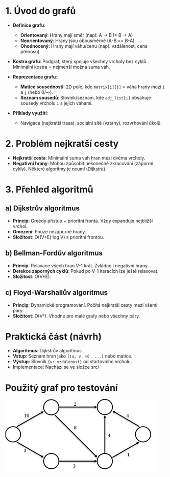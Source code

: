 # 1. Úvod do grafů

- **Definice grafu**:
  - **Orientovaný**: Hrany mají směr (např. A -> B != B -> A)
  - **Neorientovaný**: Hrany jsou obousměrné (A-B == B-A)
  - **Ohodnocený**: Hrany mají váhu/cenu (např. vzdálenost, cena přenosu)

- **Kostra grafu**: Podgraf, který spojuje všechny vrcholy bez cyklů. Minimální kostra = nejmenší možná suma vah.

- **Reprezentace grafu**:
  - **Matice sousednosti**: 2D pole, kde `matrix[i][j]` = váha hrany mezi `i` a `j` (nebo 0/∞).
  - **Seznam sousedů**: Slovník/seznam, kde `adj_list[i]` obsahuje sousedy vrcholu `i` s jejich vahami.

- **Příklady využití**:
  - Navigace (nejkratší trasa), sociální sítě (vztahy), rozvrhování úkolů.

# 2. Problém nejkratší cesty

- **Nejkratší cesta**: Minimální suma vah hran mezi dvěma vrcholy.
- **Negativní hrany**: Mohou způsobit nekonečné zkracování (záporné cykly). Některé algoritmy je neumí (Dijkstra).

# 3. Přehled algoritmů

## a) Dijkstrův algoritmus
- **Princip**: Greedy přístup + prioritní fronta. Vždy expanduje nejbližší vrchol.
- **Omezení**: Pouze nezáporné hrany.
- **Složitost**: O((V+E) log V) s prioritní frontou.

## b) Bellman-Fordův algoritmus
- **Princip**: Relaxace všech hran V-1 krát. Zvládne i negativní hrany.
- **Detekce záporných cyklů**: Pokud po V-1 iteracích lze ještě relaxovat.
- **Složitost**: O(V*E).

## c) Floyd-Warshallův algoritmus
- **Princip**: Dynamické programování. Počítá nejkratší cesty mezi všemi páry.
- **Složitost**: O(V³). Vhodné pro malé grafy nebo všechny páry.

# Praktická část (návrh)
- **Algoritmus**: Dijkstrův algoritmus
- **Vstup**: Seznam hran jako `[(u, v, w), ...]` nebo matice.
- **Výstup**: Slovník `{v: vzdálenost}` od startovního vrcholu.
- Implementace: Nachází se ve složce src/

# Použitý graf pro testování

![Used graph](images/testgraph.jpg)


